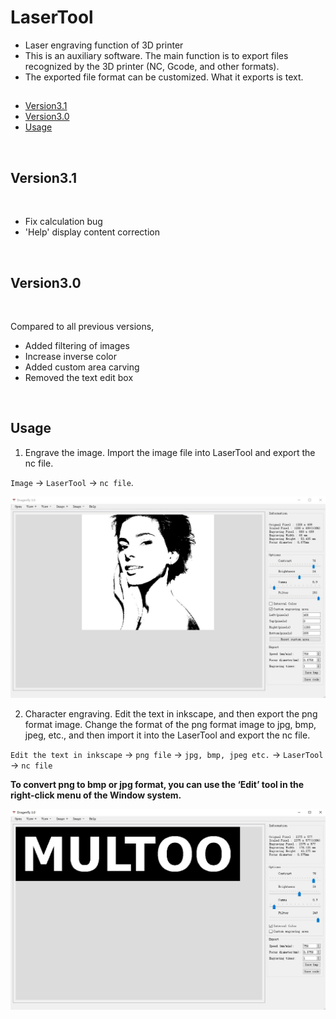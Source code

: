 # LaserTool

- Laser engraving function of 3D printer
- This is an auxiliary software. The main function is to export files recognized by the 3D printer (NC, Gcode, and other formats).
- The exported file format can be customized. What it exports is text.
&nbsp;



## 

- [Version3.1](#version3_1)
- [Version3.0](#version3_0)
- [Usage](#usage)


&nbsp;




<span id = "version3_1"></span>
## Version3.1

&nbsp;
- Fix calculation bug
- 'Help' display content correction

&nbsp;





<span id = "version3_0"></span>
## Version3.0

&nbsp;

Compared to all previous versions,
- Added filtering of images
- Increase inverse color
- Added custom area carving
- Removed the text edit box

&nbsp;



## Usage

1. Engrave the image.
Import the image file into LaserTool and export the nc file.

`Image` -> `LaserTool` -> `nc file`.


![Image](https://github.com/MULTOO-3DPrinter/LaserTool/blob/22f24202218b236eb1e4903bc263fe9470a5a678/images/2.png)






2. Character engraving.
Edit the text in inkscape, and then export the png format image. Change the format of the png format image to jpg, bmp, jpeg, etc., and then import it into the LaserTool and export the nc file.

`Edit the text in inkscape` -> `png file` -> `jpg, bmp, jpeg etc.` -> `LaserTool` -> `nc file`

**To convert png to bmp or jpg format, you can use the ‘Edit’ tool in the right-click menu of the Window system.**

![Image](https://github.com/MULTOO-3DPrinter/LaserTool/blob/e70e9f90d849fed1870f93785b2d43514e641d02/images/text.png)



